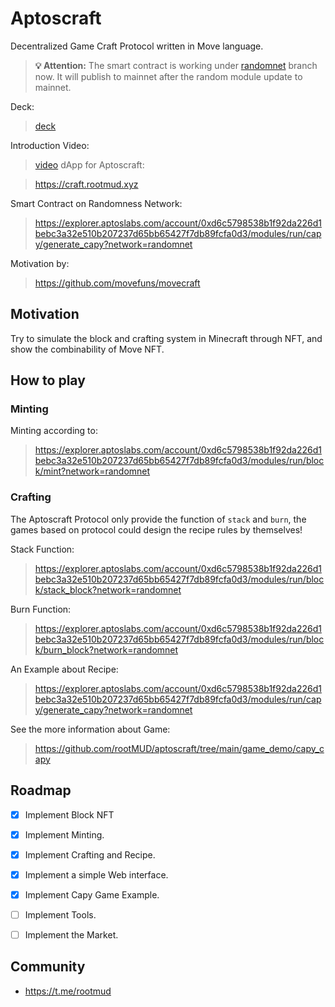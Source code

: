 # Aptoscraft

Decentralized Game Craft Protocol written in Move language.

> **💡 Attention:** The smart contract is working under [randomnet](https://github.com/aptos-labs/aptos-core/tree/randomnet) branch now. It will publish to mainnet after the random module update to mainnet.

Deck:

> [deck](./deck.pdf)

Introduction Video:

> [video](https://youtu.be/fB8_fVEyo1k)
dApp for Aptoscraft:

> https://craft.rootmud.xyz

Smart Contract on Randomness Network:

> https://explorer.aptoslabs.com/account/0xd6c5798538b1f92da226d1bebc3a32e510b207237d65bb65427f7db89fcfa0d3/modules/run/capy/generate_capy?network=randomnet

Motivation by: 

> https://github.com/movefuns/movecraft

## Motivation

Try to simulate the block and crafting system in Minecraft through NFT, and show the combinability of Move NFT.

## How to play

### Minting

Minting according to:

> https://explorer.aptoslabs.com/account/0xd6c5798538b1f92da226d1bebc3a32e510b207237d65bb65427f7db89fcfa0d3/modules/run/block/mint?network=randomnet

### Crafting

 The Aptoscraft Protocol only provide the function of `stack` and `burn`, the games based on protocol could design the recipe rules by themselves!

Stack Function:

> https://explorer.aptoslabs.com/account/0xd6c5798538b1f92da226d1bebc3a32e510b207237d65bb65427f7db89fcfa0d3/modules/run/block/stack_block?network=randomnet

Burn Function:

> https://explorer.aptoslabs.com/account/0xd6c5798538b1f92da226d1bebc3a32e510b207237d65bb65427f7db89fcfa0d3/modules/run/block/burn_block?network=randomnet

An Example about Recipe:

> https://explorer.aptoslabs.com/account/0xd6c5798538b1f92da226d1bebc3a32e510b207237d65bb65427f7db89fcfa0d3/modules/run/capy/generate_capy?network=randomnet

See the more information about Game: 

> https://github.com/rootMUD/aptoscraft/tree/main/game_demo/capy_capy

## Roadmap

- [x] Implement Block NFT
- [x] Implement Minting.
- [x] Implement Crafting and Recipe.
- [x] Implement a simple Web interface.
- [x] Implement Capy Game Example.
- [ ] Implement Tools.
- [ ] Implement the Market. 


## Community

* https://t.me/rootmud
